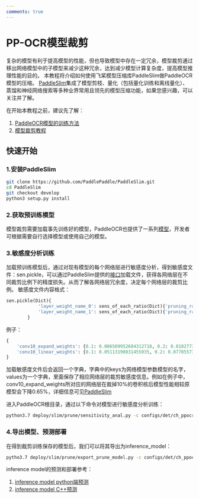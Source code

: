 ```yaml
---
comments: true
---
```


# PP-OCR模型裁剪

复杂的模型有利于提高模型的性能，但也导致模型中存在一定冗余，模型裁剪通过移出网络模型中的子模型来减少这种冗余，达到减少模型计算复杂度，提高模型推理性能的目的。
本教程将介绍如何使用飞桨模型压缩库PaddleSlim做PaddleOCR模型的压缩。
[PaddleSlim](https://github.com/PaddlePaddle/PaddleSlim)集成了模型剪枝、量化（包括量化训练和离线量化）、蒸馏和神经网络搜索等多种业界常用且领先的模型压缩功能，如果您感兴趣，可以关注并了解。

在开始本教程之前，建议先了解：

1. [PaddleOCR模型的训练方法](../../../doc/doc_ch/training.md)
2. [模型裁剪教程](https://github.com/PaddlePaddle/PaddleSlim/blob/release%2F2.0.0/docs/zh_cn/tutorials/pruning/dygraph/filter_pruning.md)

## 快速开始
### 1.安装PaddleSlim
```bash
git clone https://github.com/PaddlePaddle/PaddleSlim.git
cd PaddleSlim
git checkout develop
python3 setup.py install
```

### 2.获取预训练模型
模型裁剪需要加载事先训练好的模型，PaddleOCR也提供了一系列[模型](../../../doc/doc_ch/models_list.md)，开发者可根据需要自行选择模型或使用自己的模型。

### 3.敏感度分析训练

加载预训练模型后，通过对现有模型的每个网络层进行敏感度分析，得到敏感度文件：sen.pickle，可以通过PaddleSlim提供的[接口](https://github.com/PaddlePaddle/PaddleSlim/blob/9b01b195f0c4bc34a1ab434751cb260e13d64d9e/paddleslim/dygraph/prune/filter_pruner.py#L75)加载文件，获得各网络层在不同裁剪比例下的精度损失。从而了解各网络层冗余度，决定每个网络层的裁剪比例。
敏感度文件内容格式：

```python
sen.pickle(Dict){
            'layer_weight_name_0': sens_of_each_ratio(Dict){'pruning_ratio_0': acc_loss, 'pruning_ratio_1': acc_loss}
            'layer_weight_name_1': sens_of_each_ratio(Dict){'pruning_ratio_0': acc_loss, 'pruning_ratio_1': acc_loss}
        }
```

例子：
```python
{
    'conv10_expand_weights': {0.1: 0.006509952684312718, 0.2: 0.01827734339798862, 0.3: 0.014528405644659832, 0.6: 0.06536008804270439, 0.8: 0.11798612250664964, 0.7: 0.12391408417493704, 0.4: 0.030615754498018757, 0.5: 0.047105205602406594}
    'conv10_linear_weights': {0.1: 0.05113190831455035, 0.2: 0.07705573833558801, 0.3: 0.12096721757739311, 0.6: 0.5135061352930738, 0.8: 0.7908166677143281, 0.7: 0.7272187676899062, 0.4: 0.1819252083008504, 0.5: 0.3728054727792405}
}
```

加载敏感度文件后会返回一个字典，字典中的keys为网络模型参数模型的名字，values为一个字典，里面保存了相应网络层的裁剪敏感度信息。例如在例子中，conv10_expand_weights所对应的网络层在裁掉10%的卷积核后模型性能相较原模型会下降0.65%，详细信息可见[PaddleSlim](https://github.com/PaddlePaddle/PaddleSlim/blob/develop/docs/zh_cn/algo/algo.md#2-%E5%8D%B7%E7%A7%AF%E6%A0%B8%E5%89%AA%E8%A3%81%E5%8E%9F%E7%90%86)

进入PaddleOCR根目录，通过以下命令对模型进行敏感度分析训练：
```bash
python3.7 deploy/slim/prune/sensitivity_anal.py -c configs/det/ch_ppocr_v2.0/ch_det_mv3_db_v2.0.yml -o Global.pretrained_model="your trained model" Global.save_model_dir=./output/prune_model/
```

### 4.导出模型、预测部署

在得到裁剪训练保存的模型后，我们可以将其导出为inference_model：
```bash
pytho3.7 deploy/slim/prune/export_prune_model.py -c configs/det/ch_ppocr_v2.0/ch_det_mv3_db_v2.0.yml -o Global.pretrained_model=./output/det_db/best_accuracy  Global.save_inference_dir=./prune/prune_inference_model
```

inference model的预测和部署参考：

1. [inference model python端预测](../../../doc/doc_ch/inference.md)
2. [inference model C++预测](../../cpp_infer/readme.md)

